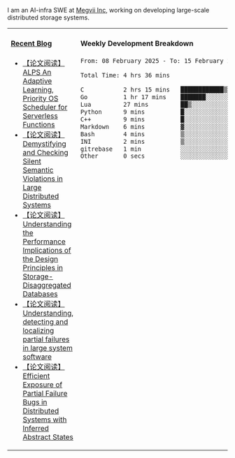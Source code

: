I am an AI-infra SWE at [Megvii Inc](https://en.megvii.com/), working on developing large-scale distributed storage systems.

<table width="960px">
<tr>
<td valign="top" width="50%">

#### <a href="https://www.kongjun18.me" target="_blank">Recent Blog</a>

<!-- BLOG-POST-LIST:START -->
- [【论文阅读】ALPS An Adaptive Learning, Priority OS Scheduler for Serverless Functions](https://kongjun18.github.io/posts/alps-an-adaptive-learning-priority-os-scheduler-for-serverless-functions/)
- [【论文阅读】Demystifying and Checking Silent Semantic Violations in Large Distributed Systems](https://kongjun18.github.io/posts/demystifying-and-checking-silent-semantic-violations-in-large-distributed-systems/)
- [【论文阅读】Understanding the Performance Implications of the Design Principles in Storage-Disaggregated Databases](https://kongjun18.github.io/posts/understanding-the-performance-implications-of-the-design-principles-in-storage-disaggregated-databases/)
- [【论文阅读】Understanding, detecting and localizing partial failures in large system software](https://kongjun18.github.io/posts/understanding-detecting-and-localizing-partial-failures-in-large-system-software/)
- [【论文阅读】Efficient Exposure of Partial Failure Bugs in Distributed Systems with Inferred Abstract States](https://kongjun18.github.io/posts/efficient-exposure-of-partial-failure-bugs-in-distributed-systems-with-inferred-abstract-states/)
<!-- BLOG-POST-LIST:END -->

</td>
<td valign="top" width="50%">

#### Weekly Development Breakdown

<!--START_SECTION:waka-->

```txt
From: 08 February 2025 - To: 15 February 2025

Total Time: 4 hrs 36 mins

C           2 hrs 15 mins   ████████████▒░░░░░░░░░░░░   49.13 %
Go          1 hr 17 mins    ███████░░░░░░░░░░░░░░░░░░   27.96 %
Lua         27 mins         ██▒░░░░░░░░░░░░░░░░░░░░░░   09.97 %
Python      9 mins          █░░░░░░░░░░░░░░░░░░░░░░░░   03.59 %
C++         9 mins          █░░░░░░░░░░░░░░░░░░░░░░░░   03.50 %
Markdown    6 mins          ▓░░░░░░░░░░░░░░░░░░░░░░░░   02.18 %
Bash        4 mins          ▒░░░░░░░░░░░░░░░░░░░░░░░░   01.48 %
INI         2 mins          ▒░░░░░░░░░░░░░░░░░░░░░░░░   00.95 %
gitrebase   1 min           ░░░░░░░░░░░░░░░░░░░░░░░░░   00.61 %
Other       0 secs          ░░░░░░░░░░░░░░░░░░░░░░░░░   00.34 %
```

<!--END_SECTION:waka-->
</td>
</tr>

</table>
